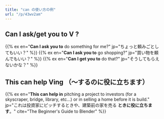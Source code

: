 ```yaml
---
title: "can の使い方の例"
url: "/p/43wv2am"
---
```


Can I ask/get you to V ?
----
{{% ex en="__Can I ask you to__ do something for me?" jp="ちょっと頼みごとしてもいい？" %}}
{{% ex en="__Can I ask you to__ go shopping?" jp="買い物を頼んでもいい？" %}}
{{% ex en="__Can I get you to__ do that?" jp="そうしてもらえないかな？" %}}


This can help Ving （～するのに役に立ちます）
----
{{% ex en="__This can help in__ pitching a project to investors (for a skyscraper, bridge, library, etc...) or in selling a home before it is build." jp="これは投資家にピッチするときや、建築前の家を売る __ときに役に立ちます__。" cite="The Beginner's Guide to Blender" %}}


